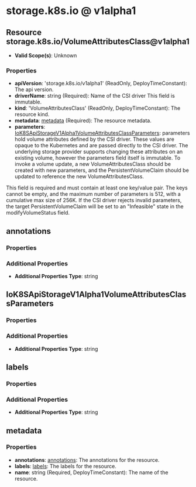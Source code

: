 # storage.k8s.io @ v1alpha1

## Resource storage.k8s.io/VolumeAttributesClass@v1alpha1
* **Valid Scope(s)**: Unknown
### Properties
* **apiVersion**: 'storage.k8s.io/v1alpha1' (ReadOnly, DeployTimeConstant): The api version.
* **driverName**: string (Required): Name of the CSI driver This field is immutable.
* **kind**: 'VolumeAttributesClass' (ReadOnly, DeployTimeConstant): The resource kind.
* **metadata**: [metadata](#metadata) (Required): The resource metadata.
* **parameters**: [IoK8SApiStorageV1Alpha1VolumeAttributesClassParameters](#iok8sapistoragev1alpha1volumeattributesclassparameters): parameters hold volume attributes defined by the CSI driver. These values are opaque to the Kubernetes and are passed directly to the CSI driver. The underlying storage provider supports changing these attributes on an existing volume, however the parameters field itself is immutable. To invoke a volume update, a new VolumeAttributesClass should be created with new parameters, and the PersistentVolumeClaim should be updated to reference the new VolumeAttributesClass.

This field is required and must contain at least one key/value pair. The keys cannot be empty, and the maximum number of parameters is 512, with a cumulative max size of 256K. If the CSI driver rejects invalid parameters, the target PersistentVolumeClaim will be set to an "Infeasible" state in the modifyVolumeStatus field.

## annotations
### Properties
### Additional Properties
* **Additional Properties Type**: string

## IoK8SApiStorageV1Alpha1VolumeAttributesClassParameters
### Properties
### Additional Properties
* **Additional Properties Type**: string

## labels
### Properties
### Additional Properties
* **Additional Properties Type**: string

## metadata
### Properties
* **annotations**: [annotations](#annotations): The annotations for the resource.
* **labels**: [labels](#labels): The labels for the resource.
* **name**: string (Required, DeployTimeConstant): The name of the resource.

